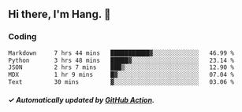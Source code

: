 ## Hi there, I'm Hang. 👋

### Coding

<!--START_SECTION:waka-->

```txt
Markdown     7 hrs 44 mins   ███████████▓░░░░░░░░░░░░░   46.99 %
Python       3 hrs 48 mins   █████▓░░░░░░░░░░░░░░░░░░░   23.14 %
JSON         2 hrs 7 mins    ███▒░░░░░░░░░░░░░░░░░░░░░   12.90 %
MDX          1 hr 9 mins     █▓░░░░░░░░░░░░░░░░░░░░░░░   07.04 %
Text         30 mins         ▓░░░░░░░░░░░░░░░░░░░░░░░░   03.06 %
```

<!--END_SECTION:waka-->

##### ✓ Automatically updated by [GitHub Action](https://github.com/huhuhang/huhuhang/actions).
